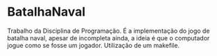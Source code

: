 # BatalhaNaval
Trabalho da Disciplina de Programação.
É a implementação do jogo de batalha naval, apesar de incompleta ainda, a ideia é que o computador jogue como se fosse um jogador.
Utilização de um makefile.
